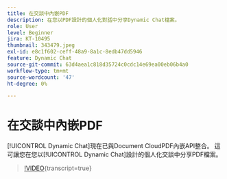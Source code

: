 ```yaml
---
title: 在交談中內嵌PDF
description: 在您以PDF設計的個人化對話中分享Dynamic Chat檔案。
role: User
level: Beginner
jira: KT-10495
thumbnail: 343479.jpeg
exl-id: e8c1f602-ceff-48a9-8a1c-8edb47dd5946
feature: Dynamic Chat
source-git-commit: 63d4aea1c818d35724c0cdc14e69ea00eb06b4a0
workflow-type: tm+mt
source-wordcount: '47'
ht-degree: 0%

---
```


# 在交談中內嵌PDF

[!UICONTROL Dynamic Chat]現在已與Document CloudPDF內嵌API整合。 這可讓您在您以[!UICONTROL Dynamic Chat]設計的個人化交談中分享PDF檔案。

>[!VIDEO](https://video.tv.adobe.com/v/3447993/?quality=12&learn=on&captions=chi_hant){transcript=true}
